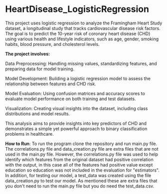 # HeartDisease_LogisticRegression
This project uses logistic regression to analyze the Framingham Heart Study dataset, a longitudinal study that tracks cardiovascular disease risk factors. 
The goal is to predict the 10-year risk of coronary heart disease (CHD) using various health and lifestyle indicators, such as age, gender, smoking habits, blood pressure, and cholesterol levels.

**The project involves:**

Data Preprocessing: Handling missing values, standardizing features, and preparing data for model training.

Model Development: Building a logistic regression model to assess the relationship between features and CHD risk.

Model Evaluation: Using confusion matrices and accuracy scores to evaluate model performance on both training and test datasets.

Visualization: Creating visual insights into the dataset, including class distributions and model results.

This analysis aims to provide insights into key predictors of CHD and demonstrates a simple yet powerful approach to binary classification problems in healthcare.

**How to Run**:
To run the program clone the repository and run main.py file. The correlations.py file and data_creation.py file are extra files that are not used in the main.py file. However, the correlations.py file was used to help identify which features from the original dataset had positive correlation with the output, in this case all of the features had positive value except education so education was not included in the evaluation for "estimators". In addition, for testing our model, a test_data was created using the file data_creation.py to test our model. As mentioned these are extra files that you don't need to run the main.py file but you do need the test_data.csv.



